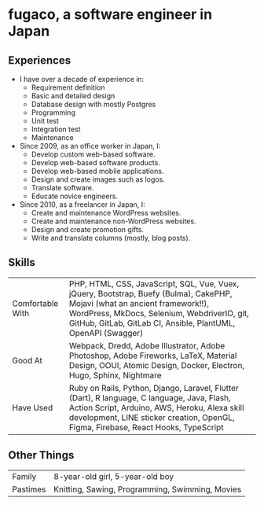 # fugaco, a software engineer in Japan

## Experiences

- I have over a decade of experience in:
    - Requirement definition
    - Basic and detailed design
    - Database design with mostly Postgres
    - Programming
    - Unit test
    - Integration test
    - Maintenance
- Since 2009, as an office worker in Japan, I:
    - Develop custom web-based software.
    - Develop web-based software products.
    - Develop web-based mobile applications.
    - Design and create images such as logos.
    - Translate software.
    - Educate novice engineers.
- Since 2010, as a freelancer in Japan, I:
    - Create and maintenance WordPress websites.
    - Create and maintenance non-WordPress websites.
    - Design and create promotion gifts.
    - Write and translate columns (mostly, blog posts).


## Skills


| | |
|---|---|
| Comfortable With | PHP, HTML, CSS, JavaScript, SQL, Vue, Vuex, jQuery, Bootstrap, Buefy (Bulma), CakePHP, Mojavi (what an ancient framework!!), WordPress, MkDocs, Selenium, WebdriverIO, git, GitHub, GitLab, GitLab CI, Ansible, PlantUML, OpenAPI (Swagger) |
| Good At | Webpack, Dredd, Adobe Illustrator, Adobe Photoshop, Adobe Fireworks, LaTeX, Material Design, OOUI, Atomic Design, Docker, Electron, Hugo, Sphinx, Nightmare |
| Have Used | Ruby on Rails, Python, Django, Laravel, Flutter (Dart), R language, C language, Java, Flash, Action Script, Arduino, AWS, Heroku, Alexa skill development, LINE sticker creation, OpenGL, Figma, Firebase, React Hooks, TypeScript |


## Other Things

| | |
|---|---|
| Family | 8-year-old girl, 5-year-old boy | 
| Pastimes | Knitting, Sawing, Programming, Swimming, Movies |
